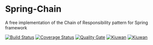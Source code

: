 # Spring-Chain
A free implementation of the Chain of Responsibility pattern for Spring framework

[![Build Status](https://travis-ci.org/LoreScianatico/Spring-Chain.svg?branch=master)](https://travis-ci.org/LoreScianatico/Spring-Chain)
[![Coverage Status](https://coveralls.io/repos/github/LoreScianatico/Spring-Chain/badge.svg?branch=master)](https://coveralls.io/github/LoreScianatico/Spring-Chain?branch=master)
[![Quality Gate](https://sonarcloud.io/api/project_badges/measure?project=com.lorescianatico%3Aspring.chain-parent&metric=alert_status)](https://sonarcloud.io/api/project_badges/measure?project=com.lorescianatico%3Aspring.chain-parent&metric=alert_status)
[![Kiuwan](https://www.kiuwan.com/github/LoreScianatico/Spring-Chain/badges/security.svg)](https://www.kiuwan.com/github/LoreScianatico/Spring-Chain)
[![Kiuwan](https://www.kiuwan.com/github/LoreScianatico/Spring-Chain/badges/quality.svg)](https://www.kiuwan.com/github/LoreScianatico/Spring-Chain)